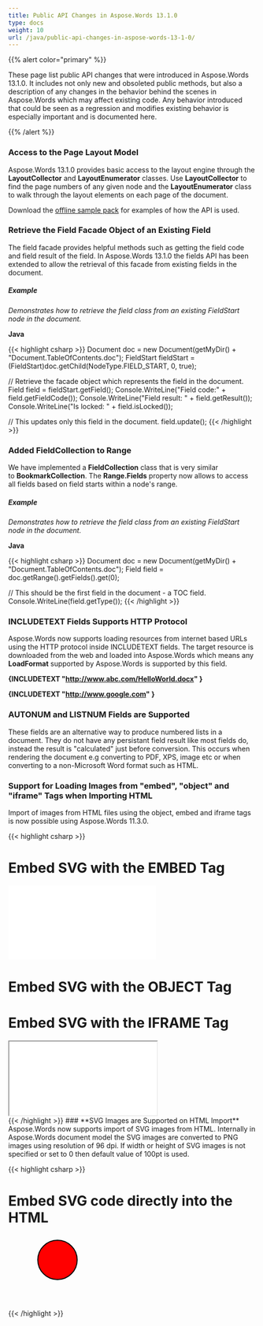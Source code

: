 ```yaml
---
title: Public API Changes in Aspose.Words 13.1.0
type: docs
weight: 10
url: /java/public-api-changes-in-aspose-words-13-1-0/
---
```


{{% alert color="primary" %}} 

These page list public API changes that were introduced in Aspose.Words 13.1.0. It includes not only new and obsoleted public methods, but also a description of any changes in the behavior behind the scenes in Aspose.Words which may affect existing code. Any behavior introduced that could be seen as a regression and modifies existing behavior is especially important and is documented here.

{{% /alert %}} 
### **Access to the Page Layout Model**
Aspose.Words 13.1.0 provides basic access to the layout engine through the **LayoutCollector** and **LayoutEnumerator** classes. Use **LayoutCollector** to find the page numbers of any given node and the **LayoutEnumerator** class to walk through the layout elements on each page of the document.

Download the [offline sample pack](http://www.aspose.com/community/files/72/java-components/aspose.words-for-java/entry187175.aspx) for examples of how the API is used.
### **Retrieve the Field Facade Object of an Existing Field**
The field facade provides helpful methods such as getting the field code and field result of the field. In Aspose.Words 13.1.0 the fields API has been extended to allow the retrieval of this facade from existing fields in the document.
##### **Example**
*Demonstrates how to retrieve the field class from an existing FieldStart node in the document.*

**Java**

{{< highlight csharp >}}
Document doc = new Document(getMyDir() + "Document.TableOfContents.doc");
FieldStart fieldStart = (FieldStart)doc.getChild(NodeType.FIELD_START, 0, true);

// Retrieve the facade object which represents the field in the document.
Field field = fieldStart.getField();
Console.WriteLine("Field code:" + field.getFieldCode());
Console.WriteLine("Field result: " + field.getResult());
Console.WriteLine("Is locked: " + field.isLocked());

// This updates only this field in the document.
field.update();
{{< /highlight >}}
### **Added FieldCollection to Range**
We have implemented a **FieldCollection** class that is very similar to **BookmarkCollection**. The **Range.Fields** property now allows to access all fields based on field starts within a node's range.
##### **Example**
*Demonstrates how to retrieve the field class from an existing FieldStart node in the document.*

**Java**

{{< highlight csharp >}}
Document doc = new Document(getMyDir() + "Document.TableOfContents.doc");
Field field = doc.getRange().getFields().get(0);

// This should be the first field in the document - a TOC field.
Console.WriteLine(field.getType());
{{< /highlight >}}
### **INCLUDETEXT Fields Supports HTTP Protocol**
Aspose.Words now supports loading resources from internet based URLs using the HTTP protocol inside INCLUDETEXT fields. The target resource is downloaded from the web and loaded into Aspose.Words which means any **LoadFormat** supported by Aspose.Words is supported by this field.

**{INCLUDETEXT "http://www.abc.com/HelloWorld.docx" }**

**{INCLUDETEXT "http://www.google.com" }**
### **AUTONUM and LISTNUM Fields are Supported**
These fields are an alternative way to produce numbered lists in a document. They do not have any persistant field result like most fields do, instead the result is "calculated" just before conversion. This occurs when rendering the document e.g converting to PDF, XPS, image etc or when converting to a non-Microsoft Word format such as HTML.
### **Support for Loading Images from "embed", "object" and "iframe" Tags when Importing HTML**
Import of images from HTML files using the object, embed and iframe tags is now possible using Aspose.Words 11.3.0.

{{< highlight csharp >}}
<html>
   <body>
      <div>
         <h1>Embed SVG with the EMBED Tag</h1>
         <embed src="circle1.svg" type="image/svg+xml" />
         <h1>Embed SVG with the OBJECT Tag</h1>
         <object data="circle1.svg" type="image/svg+xml"></object>
         <h1>Embed SVG with the IFRAME Tag</h1>
         <iframe src="circle1.svg"></iframe></div>
   </body>
</html>
{{< /highlight >}}
### **SVG Images are Supported on HTML Import**
Aspose.Words now supports import of SVG images from HTML. Internally in Aspose.Words document model the SVG images are converted to PNG images using resolution of 96 dpi. If width or height of SVG images is not specified or set to 0 then default value of 100pt is used.

{{< highlight csharp >}}
<html>
   <body>
      <div>
         <h1>Embed SVG code directly into the HTML</h1>
         <svg xmlns="http://www.w3.org/2000/svg" version="1.1">
            <circle cx="100" cy="50" r="40" stroke="black" stroke-width="2" fill="red" />
         </svg>
      </div>
   </body>
</html>
{{< /highlight >}}
